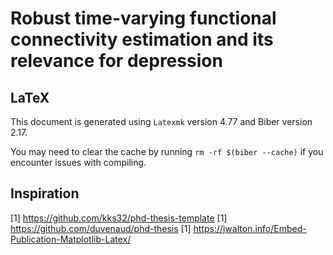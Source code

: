 # Robust time-varying functional connectivity estimation and its relevance for depression

## LaTeX

This document is generated using `Latexmk` version 4.77 and Biber version 2.17.

You may need to clear the cache by running `rm -rf $(biber --cache)` if you encounter issues with compiling.

## Inspiration

[1] https://github.com/kks32/phd-thesis-template
[1] https://github.com/duvenaud/phd-thesis
[1] https://jwalton.info/Embed-Publication-Matplotlib-Latex/
